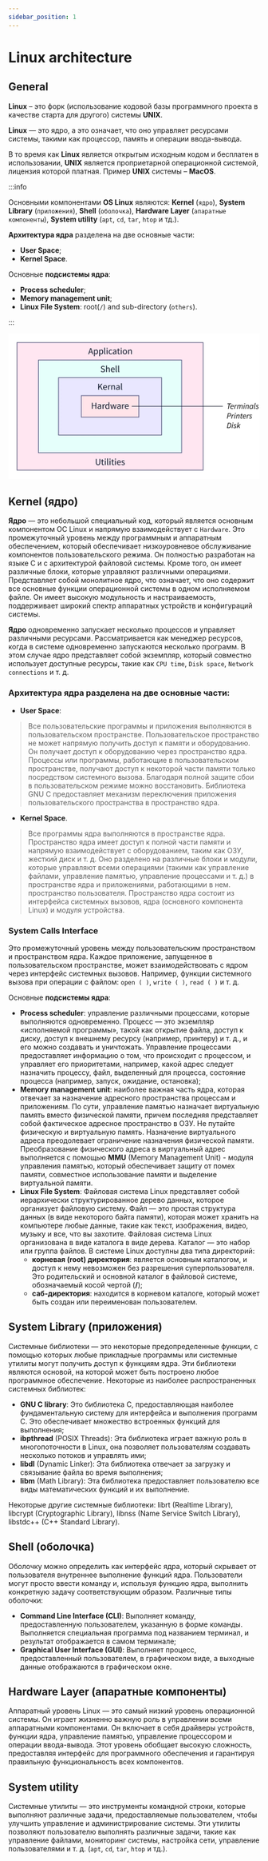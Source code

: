 ```yaml
---
sidebar_position: 1
---
```


# Linux architecture

## General

**Linux** – это форк (использование кодовой базы программного проекта в качестве старта для другого) системы **UNIX**. 

**Linux** — это ядро, а это означает, что оно управляет ресурсами системы, такими как процессор, память и операции ввода-вывода. 

В то время как **Linux** является открытым исходным кодом и бесплатен в использовании, **UNIX** является проприетарной операционной системой, лицензия которой платная. Пример **UNIX** системы – **MacOS**.

:::info

Основными компонентами **OS Linux** являются: **Kernel** (`ядро`), **System Library** (`приложения`), **Shell** (`оболочка`), **Hardware Layer** (`апаратные компоненты`), **System utility** (`apt`, `cd`, `tar`, `htop` и тд.).

**Архитектура ядра** разделена на две основные части:
- **User Space**;
- **Kernel Space**.

Основные **подсистемы ядра**:
- **Process scheduler**;
- **Memory management unit**;
- **Linux File System**: root(`/`) and sub-directory (`others`).


:::

![linux-architecture](./img/linux-architecture.jpg)

## Kernel (ядро)
**Ядро** — это небольшой специальный код, который является основным компонентом ОС Linux и напрямую взаимодействует с `Hardware`. Это промежуточный уровень между программным и аппаратным обеспечением, который обеспечивает низкоуровневое обслуживание компонентов пользовательского режима. Он полностью разработан на языке C и с архитектурой файловой системы. Кроме того, он имеет различные блоки, которые управляют различными операциями. 
Представляет собой монолитное ядро, что означает, что оно содержит все основные функции операционной системы в одном исполняемом файле. Он имеет высокую модульность и настраиваемость, поддерживает широкий спектр аппаратных устройств и конфигураций системы.

**Ядро** одновременно запускает несколько процессов и управляет различными ресурсами. Рассматривается как менеджер ресурсов, когда в системе одновременно запускаются несколько программ. В этом случае ядро представляет собой экземпляр, который совместно использует доступные ресурсы, такие как `CPU time`, `Disk space`, `Network connections` и т. д. 

### Архитектура ядра разделена на две основные части:
- **User Space**:
>Все пользовательские программы и приложения выполняются в пользовательском пространстве. Пользовательское пространство не может напрямую получить доступ к памяти и оборудованию. Он получает доступ к оборудованию через пространство ядра. Процессы или программы, работающие в пользовательском пространстве, получают доступ к некоторой части памяти только посредством системного вызова. Благодаря полной защите сбои в пользовательском режиме можно восстановить.
Библиотека GNU C предоставляет механизм переключения приложения пользовательского пространства в пространство ядра.
- **Kernel Space**.
>Все программы ядра выполняются в пространстве ядра. Пространство ядра имеет доступ к полной части памяти и напрямую взаимодействует с оборудованием, таким как ОЗУ, жесткий диск и т. д. Оно разделено на различные блоки и модули, которые управляют всеми операциями (такими как управление файлами, управление памятью, управление процессами и т. д.) в пространстве ядра и приложениями, работающими в нем. пространство пользователя. Пространство ядра состоит из интерфейса системных вызовов, ядра (основного компонента Linux) и модуля устройства.

### System Calls Interface
Это промежуточный уровень между пользовательским пространством и пространством ядра. Каждое приложение, запущенное в пользовательском пространстве, может взаимодействовать с ядром через интерфейс системных вызовов. Например, функции системного вызова при операции с файлом:  `open ( )`, `write ( )`, `read ( )` и т. д.

Основные **подсистемы ядра**:
- **Process scheduler**: управление различными процессами, которые выполняются одновременно. Процесс — это экземпляр «исполняемой программы», такой как открытие файла, доступ к диску, доступ к внешнему ресурсу (например, принтеру) и т. д., и его можно создавать и уничтожать. Управление процессами предоставляет информацию о том, что происходит с процессом, и управляет его приоритетами, например, какой адрес следует назначить процессу, файл, выделенный для процесса, состояние процесса (например, запуск, ожидание, остановка);
- **Memory management unit**: наиболее важная часть ядра, которая отвечает за назначение адресного пространства процессам и приложениям. По сути, управление памятью назначает виртуальную память вместо физической памяти, причем последняя представляет собой фактическое адресное пространство в ОЗУ. Не путайте физическую и виртуальную память. Назначение виртуального адреса преодолевает ограничение назначения физической памяти. Преобразование физического адреса в виртуальный адрес выполняется с помощью **MMU** (Memory Management Unit) - модуля управления памятью, который обеспечивает защиту от помех памяти, совместное использование памяти и выделение виртуальной памяти.
- **Linux File System**: Файловая система Linux представляет собой иерархически структурированное дерево данных, которое организует файловую систему. Файл — это простая структура данных (в виде некоторого байта памяти), которая может хранить на компьютере любые данные, такие как текст, изображения, видео, музыку и все, что вы захотите. Файловая система Linux организована в виде каталога в виде дерева. Каталог — это набор или группа файлов. В системе Linux доступны два типа директорий: 
  - **корневая (root) директория**: является основным каталогом, и доступ к нему невозможен без разрешения суперпользователя. Это родительский и основной каталог в файловой системе, обозначаемый косой чертой (**/**);
  - **саб-директория**: находится в корневом каталоге, который может быть создан или переименован пользователем. 

## System Library (приложения)
Системные библиотеки — это некоторые предопределенные функции, с помощью которых любые прикладные программы или системные утилиты могут получить доступ к функциям ядра. Эти библиотеки являются основой, на которой может быть построено любое программное обеспечение.
Некоторые из наиболее распространенных системных библиотек:
- **GNU C library**: Это библиотека C, предоставляющая наиболее фундаментальную систему для интерфейса и выполнения программ C. Это обеспечивает множество встроенных функций для выполнения;
- **ibpthread** (POSIX Threads): Эта библиотека играет важную роль в многопоточности в Linux, она позволяет пользователям создавать несколько потоков и управлять ими;
- **libdl** (Dynamic Linker): Эта библиотека отвечает за загрузку и связывание файла во время выполнения;
- **libm** (Math Library): Эта библиотека предоставляет пользователю все виды математических функций и их выполнение.

Некоторые другие системные библиотеки: librt (Realtime Library), libcrypt (Cryptographic Library), libnss (Name Service Switch Library), libstdc++ (C++ Standard Library).

## Shell (оболочка)
Оболочку можно определить как интерфейс ядра, который скрывает от пользователя внутреннее выполнение функций ядра. Пользователи могут просто ввести команду и, используя функцию ядра, выполнить конкретную задачу соответствующим образом.
Различные типы оболочки:
- **Command Line Interface (CLI)**: Выполняет команду, предоставленную пользователем, указанную в форме команды. Выполняется специальная программа под названием терминал, и результат отображается в самом терминале;
- **Graphical User Interface (GUI)**: Выполняет процесс, предоставленный пользователем, в графическом виде, а выходные данные отображаются в графическом окне.

## Hardware Layer (апаратные компоненты)
Аппаратный уровень Linux — это самый низкий уровень операционной системы. Он играет жизненно важную роль в управлении всеми аппаратными компонентами. Он включает в себя драйверы устройств, функции ядра, управление памятью, управление процессором и операции ввода-вывода. Этот уровень обобщает высокую сложность, предоставляя интерфейс для программного обеспечения и гарантируя правильную функциональность всех компонентов.

## System utility
Системные утилиты — это инструменты командной строки, которые выполняют различные задачи, предоставляемые пользователем, чтобы улучшить управление и администрирование системы. Эти утилиты позволяют пользователю выполнять различные задачи, такие как управление файлами, мониторинг системы, настройка сети, управление пользователями и т. д.
(`apt`, `cd`, `tar`, `htop` и тд.).